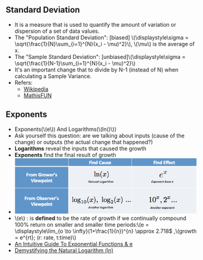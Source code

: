 
## Standard Deviation
* It is a measure that is used to quantify the amount of variation or dispersion of a set of data values.
* The "Population Standard Deviation": [biased] \\(\displaystyle\sigma = \sqrt{\frac{1}{N}\sum_{i=1}^{N}(x_i - \mu)^2}\\), \\(\mu\\) is the average of x.
* The "Sample Standard Deviation": [unbiased]\\(\displaystyle\sigma = \sqrt{\frac{1}{N-1}\sum_{i=1}^{N}(x_i - \mu)^2}\\)
*  It's an important change that to 
divide by N-1 (instead of N) when calculating a Sample Variance.
* Refers:
   * [Wikipedia](https://en.wikipedia.org/wiki/Standard_deviation)
   * [MathisFUN](https://www.mathsisfun.com/data/standard-deviation.html)

   
## Exponents
* Exponents(\\(e\\)) And Logarithms(\\(ln()\\))
* Ask yourself this question: are we talking about inputs (cause of the change) or outputs (the actual change that happened?)
* **Logarithms** reveal the inputs that caused the growth	
* **Exponents** find the final result of growth
* ![week-3-exponents-and-logarithms](stanford-machine-learning/media/week-3-exponents-and-logarithms.png)
* \\(e\\) : is **defined** to be the rate of growth if we continually compound 100% return on smaller and smaller time periods:\\(e = \displaystyle\lim_{o \to \infty}(1+\frac{1}{n})^{n} \approx 2.718$ ,\\(growth = e^{rt}; (r: rate, t:time)\\) 
* [An Intuitive Guide To Exponential Functions & e](https://betterexplained.com/articles/an-intuitive-guide-to-exponential-functions-e/) 
* [Demystifying the Natural Logarithm (ln)](https://betterexplained.com/articles/demystifying-the-natural-logarithm-ln/) 


